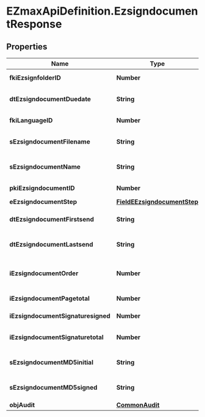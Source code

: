 # EZmaxApiDefinition.EzsigndocumentResponse

## Properties

Name | Type | Description | Notes
------------ | ------------- | ------------- | -------------
**fkiEzsignfolderID** | **Number** | The unique ID of the Ezsignfolder | 
**dtEzsigndocumentDuedate** | **String** | The maximum date and time at which the document can be signed. | 
**fkiLanguageID** | **Number** | The unique ID of the Language.  Valid values:  |Value|Description| |-|-| |1|French| |2|English| | 
**sEzsigndocumentFilename** | **String** | The actual file name that will be used when downloading or attaching to an email. | 
**sEzsigndocumentName** | **String** | The name of the document that will be presented to Ezsignfoldersignerassociations | 
**pkiEzsigndocumentID** | **Number** | The unique ID of the Ezsigntemplate | 
**eEzsigndocumentStep** | [**FieldEEzsigndocumentStep**](FieldEEzsigndocumentStep.md) |  | 
**dtEzsigndocumentFirstsend** | **String** | The date and time when the Ezsigndocument was first sent. | 
**dtEzsigndocumentLastsend** | **String** | The date and time when the Ezsigndocument was sent the last time. | 
**iEzsigndocumentOrder** | **Number** | The order in which the Ezsigndocument will be presented to the signatory in the Ezsignfolder. | 
**iEzsigndocumentPagetotal** | **Number** | The number of pages in the Ezsigndocument. | 
**iEzsigndocumentSignaturesigned** | **Number** | The number of signatures that were signed in the document. | 
**iEzsigndocumentSignaturetotal** | **Number** | The number of total signatures that were requested in the Ezsigndocument. | 
**sEzsigndocumentMD5initial** | **String** | MD5 Hash of the initial PDF Document before signatures were applied to it. | 
**sEzsigndocumentMD5signed** | **String** | MD5 Hash of the final PDF Document after all signatures were applied to it. | 
**objAudit** | [**CommonAudit**](CommonAudit.md) |  | 


